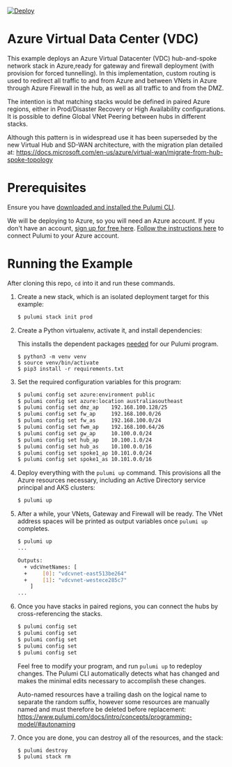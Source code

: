 [![Deploy](https://get.pulumi.com/new/button.svg)](https://app.pulumi.com/new)

# Azure Virtual Data Center (VDC)

This example deploys an Azure Virtual Datacenter (VDC) hub-and-spoke network stack in Azure,ready for gateway and firewall deployment (with provision for forced tunnelling). In this implementation, custom routing is used to redirect all traffic to and from Azure and between VNets in Azure through Azure Firewall in the hub, as well as all traffic to and from the DMZ.

The intention is that matching stacks would be defined in paired Azure regions, either in Prod/Disaster Recovery or High Availability configurations. It is possible to define Global VNet Peering between hubs in different stacks.

Although this pattern is in widespread use it has been superseded by the new Virtual Hub and SD-WAN architecture, with the migration plan detailed at:
https://docs.microsoft.com/en-us/azure/virtual-wan/migrate-from-hub-spoke-topology

# Prerequisites

Ensure you have [downloaded and installed the Pulumi CLI](https://www.pulumi.com/docs/get-started/install/).

We will be deploying to Azure, so you will need an Azure account. If you don't have an account,
[sign up for free here](https://azure.microsoft.com/en-us/free/).
[Follow the instructions here](https://www.pulumi.com/docs/intro/cloud-providers/azure/setup/) to connect Pulumi to your Azure account.

# Running the Example

After cloning this repo, `cd` into it and run these commands.

1. Create a new stack, which is an isolated deployment target for this example:

    ```bash
    $ pulumi stack init prod
    ```
   
1.  Create a Python virtualenv, activate it, and install dependencies:

    This installs the dependent packages [needed](https://www.pulumi.com/docs/intro/concepts/how-pulumi-works/) for our Pulumi program.

    ```
    $ python3 -m venv venv
    $ source venv/bin/activate
    $ pip3 install -r requirements.txt
    ```

1. Set the required configuration variables for this program:

    ```bash
    $ pulumi config set azure:environment public
    $ pulumi config set azure:location australiasoutheast
    $ pulumi config set dmz_ap    192.168.100.128/25
    $ pulumi config set fw_ap     192.168.100.0/26
    $ pulumi config set fw_as     192.168.100.0/24
    $ pulumi config set fwm_ap    192.168.100.64/26
    $ pulumi config set gw_ap     10.100.0.0/24
    $ pulumi config set hub_ap    10.100.1.0/24
    $ pulumi config set hub_as    10.100.0.0/16
    $ pulumi config set spoke1_ap 10.101.0.0/24
    $ pulumi config set spoke1_as 10.101.0.0/16
    ```

1. Deploy everything with the `pulumi up` command. This provisions all the Azure resources necessary, including
   an Active Directory service principal and AKS clusters:

    ```bash
    $ pulumi up
    ```

1. After a while, your VNets, Gateway and Firewall will be ready. The VNet address spaces will be printed as output
   variables once `pulumi up` completes.

    ```bash
    $ pulumi up
    ...

    Outputs:
      + vdcVnetNames: [
      +     [0]: "vdcvnet-east513be264"
      +     [1]: "vdcvnet-westece285c7"
        ]
    ...
    ```

1. Once you have stacks in paired regions, you can connect the hubs by cross-referencing the stacks. 

    ```bash
    $ pulumi config set
    $ pulumi config set
    $ pulumi config set
    $ pulumi config set
    $ pulumi config set
    ```

   Feel free to modify your program, and run `pulumi up` to redeploy changes. The Pulumi CLI automatically detects what has changed and makes the minimal edits necessary to accomplish these changes.
   
   Auto-named resources have a trailing dash on the logical name to separate the random suffix,
   however some resources are manually named and must therefore be deleted before replacement:
   https://www.pulumi.com/docs/intro/concepts/programming-model/#autonaming

1. Once you are done, you can destroy all of the resources, and the stack:

    ```bash
    $ pulumi destroy
    $ pulumi stack rm
    ```